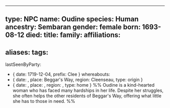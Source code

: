 ---
type: NPC
name: Oudine
species: Human
ancestry: Sembaran
gender: female
born: 1693-08-12
died: 
title: 
family: 
affiliations: 
  - 
aliases: 
tags: 
  - 
lastSeenByParty: 
  - { date: 1719-12-04, prefix: Clee }
whereabouts: 
  - { date: , place: Beggar's Way, region: Cleenseau, type: origin }
  - { date: , place: , region: , type: home }
%% Oudine is a kind-hearted woman who has faced many hardships in her life. Despite her struggles, she often helps the other residents of Beggar's Way, offering what little she has to those in need. %%
